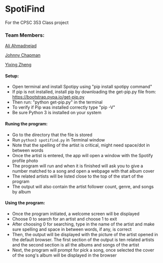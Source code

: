 # SpotiFind

For the CPSC 353 Class project

### Team Members:
[Ali Ahmadnejad](https://github.com/aliahmadnejad)

[Johnny Chapman](https://github.com/johnnycchapman)

[Yixing Zheng](https://github.com/zheng129)

#### Setup:
* Open terminal and install Spotipy using "pip install spotipy command"
* If pip is not installed, install pip by downloading the get-pip.py file from: https://bootstrap.pypa.io/get-pip.py
* Then run: "python get-pip.py" in the terminal
* To verify if Pip was installed correctly type "pip -V"
* Be sure Python 3 is installed on your system

#### Runing the program:

* Go to the directory that the file is stored
* Run `python3 spotifind.py` in Terminal window
* Note that the spelling of the artist is critical, might need space/dot in between words
* Once the artist is entered, the app will open a window with the Spotify profile photo
* The program will run and when it is finished will ask you to give a number matched to a song and open a webpage with that     album cover
* The related artists will be listed close to the top of the start of the program
* The output will also contain the artist follower count, genre, and songs by album

#### Using the program: 

* Once the program initiated, a welcome screen will be displayed 
* Choose 0 to search for an artist and choose 1 to exit
* After choosing 0 for searching, type in the name of the artist and make sure  spelling and space in between words, if any,  is correct
* Then, the output will be displayed with the picture of the artist opened in the default browser. The first section of the output is ten related artists and the second section is all the albums and songs of the artist
* Next, the program will prompt for pick a song, once selected the cover of the song's album will be displayed in the browser
